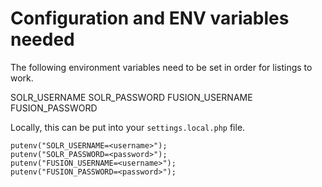 # Configuration and ENV variables needed

The following environment variables need to be set in order for listings to work.

SOLR_USERNAME
SOLR_PASSWORD
FUSION_USERNAME
FUSION_PASSWORD

Locally, this can be put into your `settings.local.php` file.
```
putenv("SOLR_USERNAME=<username>");
putenv("SOLR_PASSWORD=<password>");
putenv("FUSION_USERNAME=<username>");
putenv("FUSION_PASSWORD=<password>");
```
